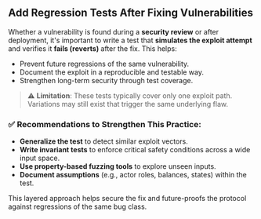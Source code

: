 ## Add Regression Tests After Fixing Vulnerabilities

Whether a vulnerability is found during a **security review** or after deployment, it's important to write a test that **simulates the exploit attempt** and verifies it **fails (reverts)** after the fix. This helps:

- Prevent future regressions of the same vulnerability.
- Document the exploit in a reproducible and testable way.
- Strengthen long-term security through test coverage.

> ⚠️ **Limitation**: These tests typically cover only one exploit path. Variations may still exist that trigger the same underlying flaw.

### ✅ Recommendations to Strengthen This Practice:
- **Generalize the test** to detect similar exploit vectors.
- **Write invariant tests** to enforce critical safety conditions across a wide input space.
- **Use property-based fuzzing tools** to explore unseen inputs.
- **Document assumptions** (e.g., actor roles, balances, states) within the test.

This layered approach helps secure the fix and future-proofs the protocol against regressions of the same bug class.